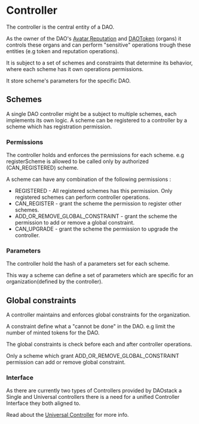 # Controller

The controller is the central entity of a DAO.

As the owner of the DAO's [Avatar](./Avatar.md),[Reputation](Reputation.md) and [DAOToken](DAOToken.md) (organs) it controls these organs and can perform "sensitive"
operations trough these entities (e.g token and reputation operations).

It is subject to a set of schemes and constraints that determine its behavior, where each scheme has it own operations permissions.

It store scheme's parameters for the specific DAO.



## Schemes

A single DAO controller might be a subject to multiple schemes, each implements its own logic.
A scheme can be registered to a controller by a scheme which has registration permission.


### Permissions

The controller holds and enforces the permissions for each scheme.
e.g registerScheme is allowed to be called only by authorized (CAN_REGISTERED) scheme.  

A scheme can have any combination of the following permissions  :
 - REGISTERED -  All registered schemes has this permission.
                 Only registered schemes can perform controller operations.
 - CAN_REGISTER - grant the scheme the permission to register other schemes.
 - ADD_OR_REMOVE_GLOBAL_CONSTRAINT - grant the scheme the permission to add or remove a global constraint.
 - CAN_UPGRADE - grant the scheme the permission to upgrade the controller.

### Parameters

The controller hold the hash of a parameters set for each scheme.

This way a scheme can define a set of parameters which are specific for an organization(defined by the controller).

## Global constraints

A controller maintains and enforces global constraints for the organization.

A constraint define what a "cannot be done" in the DAO. e.g limit the number of minted tokens for the DAO.

The global constraints is check before each and after controller operations.

Only a scheme which grant ADD_OR_REMOVE_GLOBAL_CONSTRAINT permission can add or remove global constraint.

### Interface 

As there are currently two types of Controllers provided by DAOstack a Single and Universal controllers there is a need for a unified Controller Interface they both aligned to.

Read about the [Universal Controller](UController.md) for more info. 
